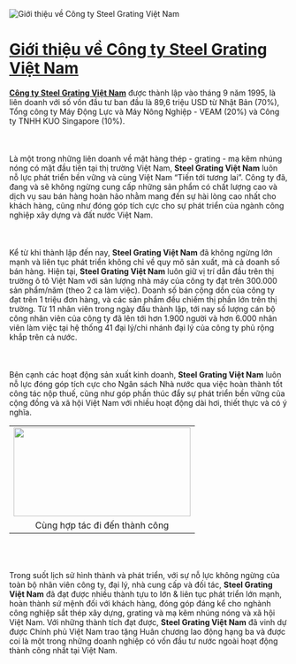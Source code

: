 <div class="page post">
<div class="post-header"><div class="post-feature-image-wrapper"><img src="https://baobinguonhangviet.com/wp-content/uploads/2015/03/gioi-thieu-cong-ty.jpg" title="Giới thiệu về Công ty Steel Grating Việt Nam" alt="Giới thiệu về Công ty Steel Grating Việt Nam"></div>
<a class="post-id" data-id="1412758230264096048" name="1412758230264096048"></a>
<h1 class="post-title entry-title"><a href="https://www.steelgratingvietnam.info">Giới thiệu về Công ty Steel Grating Việt Nam</a></h1>
<div class="post-sub-title-wrapper"></div>
</div>
<div class="post-body entry-content wide-right" id="post-body-1412758230264096048">
<div class="post-body-inner"><b><a href="https://www.steelgratingvietnam.info">Công ty Steel Grating Việt Nam</a></b> được thành lập vào tháng 9 năm 1995, là liên doanh với số vốn đầu tư ban đầu là 89,6 triệu USD từ Nhật Bản (70%), Tổng công ty Máy Động Lực và Máy Nông Nghiệp - VEAM (20%) và Công ty TNHH KUO Singapore (10%).<br>
<br>
<div class="separator" style="clear: both; text-align: center; display: none;">
<a href="http://baobinguonhangviet.com/wp-content/uploads/2015/03/gioi-thieu-cong-ty.jpg" imageanchor="1" style="display: none;"><img border="0" data-original-height="139" data-original-width="668" height="66" src="https://baobinguonhangviet.com/wp-content/uploads/2015/03/gioi-thieu-cong-ty.jpg" width="320" style="display: none;"></a></div>
<br>
<br>
Là một trong những liên doanh về mặt hàng thép - grating - mạ kẽm nhúng nóng có mặt đầu tiên tại thị trường Việt Nam, <b>Steel Grating Việt Nam</b> luôn nỗ lực phát triển bền vững và cùng Việt Nam “Tiến tới tương lai”. Công ty đã, đang và sẽ không ngừng cung cấp những sản phẩm có chất lượng cao và dịch vụ sau bán hàng hoàn hảo nhằm mang đến sự hài lòng cao nhất cho khách hàng, cũng như đóng góp tích cực cho sự phát triển của ngành công nghiệp xây dựng và đất nước Việt Nam.<br>
<br>
<br>
<br>
Kể từ khi thành lập đến nay, <b>Steel Grating Việt Nam</b> đã không ngừng lớn mạnh và liên tục phát triển không chỉ về quy mô sản xuất, mà cả doanh số bán hàng. Hiện tại, <b>Steel Grating Việt Nam</b> luôn giữ vị trí dẫn đầu trên thị trường ô tô Việt Nam với sản lượng nhà máy của công ty đạt trên 300.000 sản phẩm/năm (theo 2 ca làm việc). Doanh số bán cộng dồn của công ty đạt trên 1 triệu đơn hàng, và các sản phẩm đều chiếm thị phần lớn trên thị trường. Từ 11 nhân viên trong ngày đầu thành lập, tới nay số lượng cán bộ công nhân viên của công ty đã lên tới hơn 1.900 người và hơn 6.000 nhân viên làm việc tại hệ thống 41 đại lý/chi nhánh đại lý của công ty phủ rộng khắp trên cả nước.<br>
<br>
<br>
<br>
Bên cạnh các hoạt động sản xuất kinh doanh, <b>Steel Grating Việt Nam</b> luôn nỗ lực đóng góp tích cực cho Ngân sách Nhà nước qua việc hoàn thành tốt công tác nộp thuế, cũng như góp phần thúc đẩy sự phát triển bền vững của cộng đồng và xã hội Việt Nam với nhiều hoạt động dài hơi, thiết thực và có ý nghĩa.<br>
<table align="center" cellpadding="0" cellspacing="0" class="tr-caption-container" style="margin-left: auto; margin-right: auto; text-align: center;"><tbody>
<tr><td style="text-align: center;"><a href="https://3.bp.blogspot.com/-l05sKsCCwWM/W5CLUcCC9II/AAAAAAAAC7Q/31iVhoMShAQuw1h3OEi1_SK2BgQxKfnGgCLcBGAs/s1600/tin-tuc_131737313865641094.jpg" imageanchor="1" style=""><img border="0" data-original-height="683" data-original-width="1350" height="161" src="https://3.bp.blogspot.com/-l05sKsCCwWM/W5CLUcCC9II/AAAAAAAAC7Q/31iVhoMShAQuw1h3OEi1_SK2BgQxKfnGgCLcBGAs/s320/tin-tuc_131737313865641094.jpg" width="320"></a></td></tr>
<tr><td class="tr-caption" style="text-align: center;">Cùng hợp tác đi đến thành công</td></tr>
</tbody></table>
<br>
<div class="separator" style="clear: both; text-align: center;">
</div>
<br>
<br>
Trong suốt lịch sử hình thành và phát triển, với sự nỗ lực không ngừng của toàn bộ nhân viên công ty, đại lý, nhà cung cấp và đối tác, <b>Steel Grating Việt Nam</b> đã đạt được nhiều thành tựu to lớn &amp; liên tục phát triển lớn mạnh, hoàn thành sứ mệnh đối với khách hàng, đóng góp đáng kể cho nghành công nghiệp sắt thép xây dựng, grating và mạ kẽm nhúng nóng và xã hội Việt Nam. Với những thành tích đạt được, <b>Steel Grating Việt Nam</b> đã vinh dự được Chính phủ Việt Nam trao tặng Huân chương lao động hạng ba và được coi là một trong những doanh nghiệp có vốn đầu tư nước ngoài hoạt động thành công nhất tại Việt Nam.</div>
<div class="clear"></div>
<div class="post-pagination">
</div>
<div class="clear"></div>
</div>
</div>
